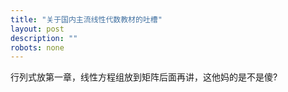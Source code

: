 ```yaml
---
title: "关于国内主流线性代数教材的吐槽"
layout: post
description: ""
robots: none
---
```

行列式放第一章，线性方程组放到矩阵后面再讲，这他妈的是不是傻?